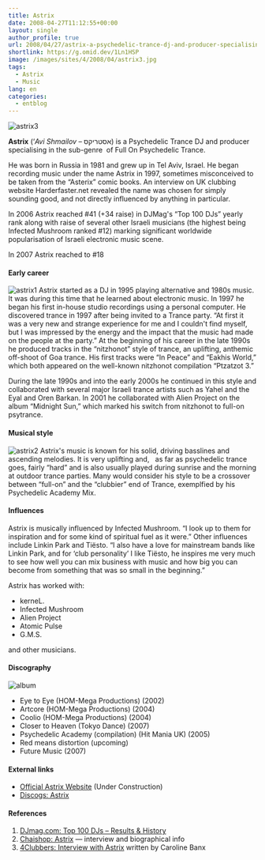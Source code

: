 ```yaml
---
title: Astrix
date: 2008-04-27T11:12:55+00:00
layout: single
author_profile: true
url: 2008/04/27/astrix-a-psychedelic-trance-dj-and-producer-specialising-in-the-sub-genre-of-full-on-psychedelic-trance/
shortlink: https://g.omid.dev/1Ln1HSP
image: /images/sites/4/2008/04/astrix3.jpg
tags:
  - Astrix
  - Music
lang: en
categories: 
  - entblog
---
```

![astrix3](/images/2008/04/astrix3-208x300.jpg)

**Astrix** (‘_Avi Shmailov_ – אסטריקס) is a Psychedelic Trance DJ and producer specialising in the sub-genre  of Full On Psychedelic Trance.

He was born in Russia in 1981 and grew up in Tel Aviv, Israel. He began recording music under the name Astrix in 1997, sometimes misconceived to be taken from the “Asterix” comic books. An interview on UK clubbing website Harderfaster.net revealed the name was chosen for simply sounding good, and not directly influenced by anything in particular.

In 2006 Astrix reached #41 (+34 raise) in DJMag's “Top 100 DJs” yearly rank along with raise of several other Israeli musicians (the highest being Infected Mushroom ranked #12) marking significant worldwide popularisation of Israeli electronic music scene.

In 2007 Astrix reached to #18

#### Early career

![astrix1](/images/2008/04/astrix1-300x240.jpg) Astrix started as a DJ in 1995 playing alternative and 1980s music. It was during this time that he learned about electronic music. In 1997 he began his first in-house studio recordings using a personal computer. He discovered trance in 1997 after being invited to a Trance party. “At first it was a very new and strange experience for me and I couldn't find myself, but I was impressed by the energy and the impact that the music had made on the people at the party.” At the beginning of his career in the late 1990s he produced tracks in the “nitzhonot” style of trance, an uplifting, anthemic off-shoot of Goa trance. His first tracks were “In Peace” and “Eakhis World,” which both appeared on the well-known nitzhonot compilation “Ptzatzot 3.”

During the late 1990s and into the early 2000s he continued in this style and collaborated with several major Israeli trance artists such as Yahel and the Eyal and Oren Barkan. In 2001 he collaborated with Alien Project on the album “Midnight Sun,” which marked his switch from nitzhonot to full-on psytrance.

#### Musical style

![astrix2](/images/2008/04/astrix2-225x300.jpg) Astrix's music is known for his solid, driving basslines and ascending melodies. It is very uplifting and,   as far as psychedelic trance goes, fairly “hard” and is also usually played during sunrise and the morning at outdoor trance parties. Many would consider his style to be a crossover between “full-on” and the “clubbier” end of Trance, exemplfied by his Psychedelic Academy Mix.

#### Influences

Astrix is musically influenced by Infected Mushroom. “I look up to them for inspiration and for some kind of spiritual fuel as it were.” Other influences include Linkin Park and Tiësto. “I also have a love for mainstream bands like Linkin Park, and for ‘club personality’ I like Tiësto, he inspires me very much to see how well you can mix business with music and how big you can become from something that was so small in the beginning.”

Astrix has worked with:

* kerneL.
* Infected Mushroom
* Alien Project
* Atomic Pulse
* G.M.S.

and other musicians.

#### Discography

![album](/images/2008/04/album.jpg)

* Eye to Eye (HOM-Mega Productions) (2002)
* Artcore (HOM-Mega Productions) (2004)
* Coolio (HOM-Mega Productions) (2004)
* Closer to Heaven (Tokyo Dance) (2007)
* Psychedelic Academy (compilation) (Hit Mania UK) (2005)
* Red means distortion (upcoming)
* Future Music (2007)

#### External links

* [Official Astrix Website](http://www.astrix.co.il) (Under Construction)
* [Discogs: Astrix](http://www.discogs.com/artist/Astrix)

#### References

1. [DJmag.com: Top 100 DJs – Results & History](http://www.djmag.com/index.php?op=top_100&story=2006b)
2. [Chaishop: Astrix](http://www.chaishop.com/divers/frameset2.lasso?lasso/content.lasso?id=744) — interview and biographical info
3. [4Clubbers: Interview with Astrix](http://www.4clubbers.net/modules.php?name=News&file=article&sid=495) written by Caroline Banx
